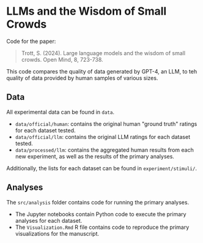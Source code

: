 # LLMs and the Wisdom of Small Crowds

Code for the paper:

> Trott, S. (2024). Large language models and the wisdom of small crowds. Open Mind, 8, 723-738.

This code compares the quality of data generated by GPT-4, an LLM, to teh quality of data provided by human samples of various sizes.

## Data

All experimental data can be found in `data`.

- `data/official/human`: contains the original human "ground truth" ratings for each dataset tested.  
- `data/official/llm`: contains the original LLM ratings for each dataset tested.  
- `data/processed/llm`: contains the aggregated human results from each new experiment, as well as the results of the primary analyses.

Additionally, the lists for each dataset can be found in `experiment/stimuli/`.

## Analyses

The `src/analysis` folder contains code for running the primary analyses.

- The Jupyter notebooks contain Python code to execute the primary analyses for each dataset.  
- The `Visualization.Rmd` R file contains code to reproduce the primary visualizations for the manuscript.